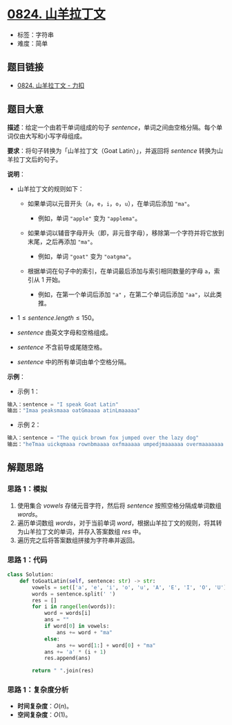 # [0824. 山羊拉丁文](https://leetcode.cn/problems/goat-latin/)

- 标签：字符串
- 难度：简单

## 题目链接

- [0824. 山羊拉丁文 - 力扣](https://leetcode.cn/problems/goat-latin/)

## 题目大意

**描述**：给定一个由若干单词组成的句子 $sentence$，单词之间由空格分隔。每个单词仅由大写和小写字母组成。

**要求**：将句子转换为「山羊拉丁文（Goat Latin）」，并返回将 $sentence$ 转换为山羊拉丁文后的句子。

**说明**：

- 山羊拉丁文的规则如下：
  - 如果单词以元音开头（`a`，`e`，`i`，`o`，`u`），在单词后添加 `"ma"`。
    - 例如，单词 `"apple"` 变为 `"applema"`。

  - 如果单词以辅音字母开头（即，非元音字母），移除第一个字符并将它放到末尾，之后再添加 `"ma"`。
    - 例如，单词 `"goat"` 变为 `"oatgma"`。

  - 根据单词在句子中的索引，在单词最后添加与索引相同数量的字母 `a`，索引从 $1$ 开始。
    - 例如，在第一个单词后添加 `"a"` ，在第二个单词后添加 `"aa"`，以此类推。

- $1 \le sentence.length \le 150$。
- $sentence$ 由英文字母和空格组成。
- $sentence$ 不含前导或尾随空格。
- $sentence$ 中的所有单词由单个空格分隔。

**示例**：

- 示例 1：

```python
输入：sentence = "I speak Goat Latin"
输出："Imaa peaksmaaa oatGmaaaa atinLmaaaaa"
```

- 示例 2：

```python
输入：sentence = "The quick brown fox jumped over the lazy dog"
输出："heTmaa uickqmaaa rownbmaaaa oxfmaaaaa umpedjmaaaaaa overmaaaaaaa hetmaaaaaaaa azylmaaaaaaaaa ogdmaaaaaaaaaa"
```

## 解题思路

### 思路 1：模拟

1. 使用集合 $vowels$ 存储元音字符，然后将 $sentence$ 按照空格分隔成单词数组 $words$。
2. 遍历单词数组 $words$，对于当前单词 $word$，根据山羊拉丁文的规则，将其转为山羊拉丁文的单词，并存入答案数组 $res$ 中。
3. 遍历完之后将答案数组拼接为字符串并返回。

### 思路 1：代码

```python
class Solution:
    def toGoatLatin(self, sentence: str) -> str:
        vowels = set(['a', 'e', 'i', 'o', 'u', 'A', 'E', 'I', 'O', 'U'])
        words = sentence.split(' ')
        res = []
        for i in range(len(words)):
            word = words[i]
            ans = ""
            if word[0] in vowels:
                ans += word + "ma"
            else:
                ans += word[1:] + word[0] + "ma"
            ans += 'a' * (i + 1)
            res.append(ans)

        return " ".join(res)
```

### 思路 1：复杂度分析

- **时间复杂度**：$O(n)$。
- **空间复杂度**：$O(1)$。

